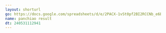 ```yaml
---
layout: shorturl
go: https://docs.google.com/spreadsheets/d/e/2PACX-1vSt0pf2BI2RCCNb_e6BKoef4q12w_KhgAaw85RNJiiMPWK9Flfl5Cnx603pW0zklENDeTaE9n3BwLv-/pubhtml#
name: panchiao result
dt: 240531112941
---
```

